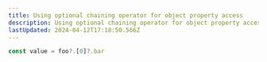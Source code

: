 ```yaml
---
title: Using optional chaining operator for object property access
description: Using optional chaining operator for object property access
lastUpdated: 2024-04-12T17:18:50.566Z
---
```


```js
const value = foo?.[0]?.bar
```
